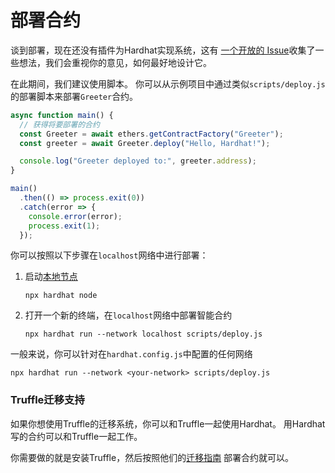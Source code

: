 # 部署合约


谈到部署，现在还没有插件为Hardhat实现系统，这有
[一个开放的 Issue](https://github.com/nomiclabs/hardhat/issues/381)收集了一些想法，我们会重视你的意见，如何最好地设计它。

在此期间，我们建议使用脚本。 你可以从示例项目中通过类似`scripts/deploy.js`的部署脚本来部署`Greeter`合约。


```js
async function main() {
  // 获得将要部署的合约
  const Greeter = await ethers.getContractFactory("Greeter");
  const greeter = await Greeter.deploy("Hello, Hardhat!");

  console.log("Greeter deployed to:", greeter.address);
}

main()
  .then(() => process.exit(0))
  .catch(error => {
    console.error(error);
    process.exit(1);
  });
```

你可以按照以下步骤在`localhost`网络中进行部署：

1. 启动[本地节点](../getting-started/#connecting-a-wallet-or-dapp-to-hardhat-network)

    `npx hardhat node`

2. 打开一个新的终端，在`localhost`网络中部署智能合约

    `npx hardhat run --network localhost scripts/deploy.js`

一般来说，你可以针对在`hardhat.config.js`中配置的任何网络

`npx hardhat run --network <your-network> scripts/deploy.js`


### Truffle迁移支持


如果你想使用Truffle的迁移系统，你可以和Truffle一起使用Hardhat。
用Hardhat写的合约可以和Truffle一起工作。

你需要做的就是安装Truffle，然后按照他们的[迁移指南](https://www.trufflesuite.com/docs/truffle/getting-started/running-migrations) 部署合约就可以。

